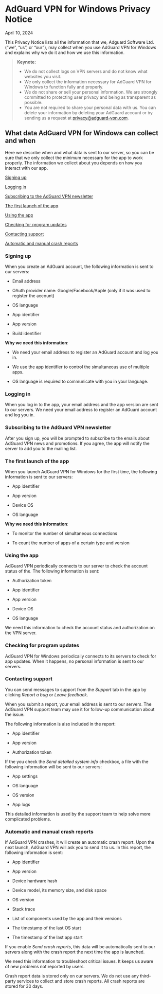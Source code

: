 
# AdGuard VPN for Windows Privacy Notice

April 10, 2024

This Privacy Notice lists all the information that we, Adguard Software Ltd. (“we”, “us”, or “our”), may collect when you use AdGuard VPN for Windows and explains why we do it and how we use this information.

>**Keynote:**
>
>- We do not collect logs on VPN servers and do not know what websites you visit.
>- We only collect the information necessary for AdGuard VPN for Windows to function fully and properly.
>- We do not share or sell your personal information. We are strongly committed to protecting user privacy and being as transparent as possible.
>- You are not required to share your personal data with us. You can delete your information by deleting your AdGuard account or by sending us a request at <privacy@adguard-vpn.com>.

## What data AdGuard VPN for Windows can collect and when

Here we describe when and what data is sent to our server, so you can be sure that we only collect the minimum necessary for the app to work properly. The information we collect about you depends on how you interact with our app.

[Signing up](#signing-up)

[Logging in](#logging-in)

[Subscribing to the AdGuard VPN newsletter](#subscribing-to-the-adguard-vpn-newsletter)

[The first launch of the app](#the-first-launch-of-the-app)

[Using the app](#using-the-app)

[Checking for program updates](#checking-for-program-updates)

[Contacting support](#contacting-support)

[Automatic and manual crash reports](#automatic-and-manual-crash-reports)

### Signing up

When you create an AdGuard account, the following information is sent to our servers:

- Email address

- OAuth provider name: Google/Facebook/Apple (only if it was used to register the account)

- OS language

- App identifier

- App version

- Build identifier

**Why we need this information:**

- We need your email address to register an AdGuard account and log you in.

- We use the app identifier to control the simultaneous use of multiple apps.

- OS language is required to communicate with you in your language.

### Logging in

When you log in to the app, your email address and the app version are sent to our servers. We need your email address to register an AdGuard account and log you in.

### Subscribing to the AdGuard VPN newsletter

After you sign up, you will be prompted to subscribe to the emails about AdGuard VPN news and promotions. If you agree, the app will notify the server to add you to the mailing list.

### The first launch of the app

When you launch AdGuard VPN for Windows for the first time, the following information is sent to our servers:

- App identifier

- App version

- Device OS

- OS language

**Why we need this information:**

- To monitor the number of simultaneous connections

- To count the number of apps of a certain type and version

### Using the app

AdGuard VPN periodically connects to our server to check the account status of the. The following information is sent:

- Authorization token

- App identifier

- App version

- Device OS

- OS language

We need this information to check the account status and authorization on the VPN server.

### Checking for program updates

AdGuard VPN for Windows periodically connects to its servers to check for app updates. When it happens, no personal information is sent to our servers.

### Contacting support

You can send messages to support from the *Support* tab in the app by clicking *Report a bug* or *Leave feedback*.

When you submit a report, your email address is sent to our servers. The AdGuard VPN support team may use it for follow-up communication about the issue.

The following information is also included in the report:

- App identifier

- App version

- Authorization token

If the you check the *Send detailed system info* checkbox, a file with the following information will be sent to our servers:

- App settings

- OS language

- OS version

- App logs

This detailed information is used by the support team to help solve more complicated problems.

### Automatic and manual crash reports

If AdGuard VPN crashes, it will create an automatic crash report. Upon the next launch, AdGuard VPN will ask you to send it to us. In this report, the following information is sent:

- App identifier

- App version

- Device hardware hash

- Device model, its memory size, and disk space

- OS version

- Stack trace

- List of components used by the app and their versions

- The timestamp of the last OS start

- The timestamp of the last app start

If you enable *Send crash reports*, this data will be automatically sent to our servers along with the crash report the next time the app is launched.

We need this information to troubleshoot critical issues. It keeps us aware of new problems not reported by users.

Crash report data is stored only on our servers. We do not use any third-party services to collect and store crash reports. All crash reports are stored for 30 days.
